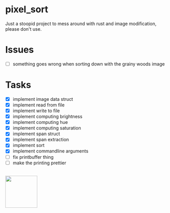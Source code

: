 # pixel_sort
Just a stoopid project to mess around with rust and image modification, please don't use.

# Issues
- [ ] something goes wrong when sorting down with the grainy woods image

# Tasks
- [x] implement image data struct
- [x] implement read from file
- [x] implement write to file
- [x] implement computing brightness
- [x] implement computing hue
- [x] implement computing saturation
- [x] implement span struct
- [x] implement span extraction
- [x] implement sort
- [x] implement commandline arguments
- [ ] fix printbuffer thing
- [ ] make the printing prettier

</br>
<img src="https://brainmade.org/white-logo.png" width=100px>

